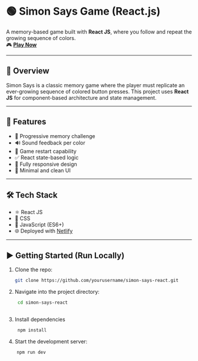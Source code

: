# 🟢 Simon Says Game (React.js)

A memory-based game built with **React JS**, where you follow and repeat the growing sequence of colors.  
🎮 **[Play Now](https://simonsays23.netlify.app/)**

---

## 📌 Overview

Simon Says is a classic memory game where the player must replicate an ever-growing sequence of colored button presses. This project uses **React JS** for component-based architecture and state management.

---

## 🚀 Features

- 🧠 Progressive memory challenge
- 🔊 Sound feedback per color
- 🔄 Game restart capability
- ✅ React state-based logic
- 📱 Fully responsive design
- 🎨 Minimal and clean UI

---

## 🛠️ Tech Stack

- ⚛️ React JS
- 🎨 CSS
- 🧱 JavaScript (ES6+)
- 🌐 Deployed with [Netlify](https://www.netlify.com/)

---

## ▶️ Getting Started (Run Locally)

1. Clone the repo:
   ```bash
   git clone https://github.com/yourusername/simon-says-react.git
   
2. Navigate into the project directory:
   ```bash
    cd simon-says-react
      
3. Install dependencies
   ```bash
    npm install

4. Start the development server:
```bash
    npm run dev


